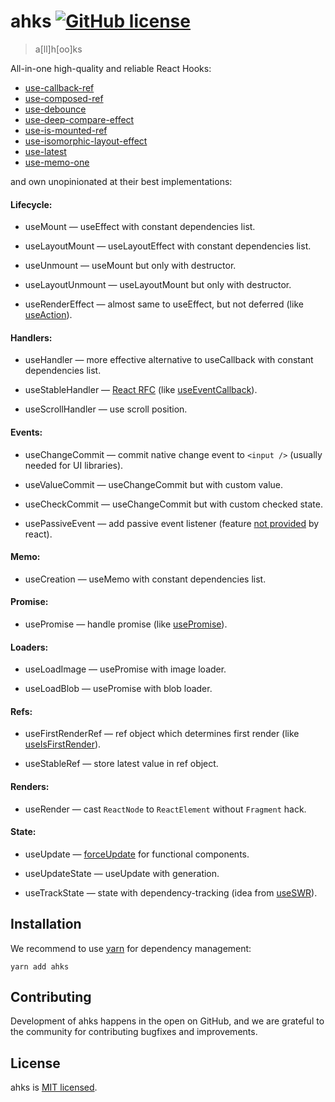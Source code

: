 # ahks [![GitHub license](https://img.shields.io/badge/license-MIT-blue.svg)](https://github.com/eolme/ahks/blob/master/LICENSE)

> a[ll]h[oo]ks

All-in-one high-quality and reliable React Hooks:

- [use-callback-ref](https://npm.im/use-callback-ref)
- [use-composed-ref](https://npm.im/use-composed-ref)
- [use-debounce](https://npm.im/use-debounce)
- [use-deep-compare-effect](https://npm.im/use-deep-compare-effect)
- [use-is-mounted-ref](https://npm.im/use-is-mounted-ref)
- [use-isomorphic-layout-effect](https://npm.im/use-isomorphic-layout-effect)
- [use-latest](https://npm.im/use-latest)
- [use-memo-one](https://npm.im/use-memo-one)

and own unopinionated at their best implementations:

#### Lifecycle:

- useMount — useEffect with constant dependencies list.

- useLayoutMount — useLayoutEffect with constant dependencies list.

- useUnmount — useMount but only with destructor.

- useLayoutUnmount — useLayoutMount but only with destructor.

- useRenderEffect — almost same to useEffect, but not deferred (like [useAction](https://github.com/awmleer/use-action)).

#### Handlers:

- useHandler — more effective alternative to useCallback with constant dependencies list.

- useStableHandler — [React RFC](https://github.com/reactjs/rfcs/pull/220) (like [useEventCallback](https://github.com/Volune/use-event-callback)).

- useScrollHandler — use scroll position.

#### Events:

- useChangeCommit — commit native change event to `<input />` (usually needed for UI libraries).

- useValueCommit — useChangeCommit but with custom value.

- useCheckCommit — useChangeCommit but with custom checked state.

- usePassiveEvent — add passive event listener (feature [not provided](https://github.com/facebook/react/issues/6436) by react).

#### Memo:

- useCreation — useMemo with constant dependencies list.

#### Promise:

- usePromise — handle promise (like [usePromise](https://github.com/bsonntag/react-use-promise)).

#### Loaders:

- useLoadImage — usePromise with image loader.

- useLoadBlob — usePromise with blob loader.

#### Refs:

- useFirstRenderRef — ref object which determines first render (like [useIsFirstRender](https://usehooks-ts.com/react-hook/use-is-first-render)).

- useStableRef — store latest value in ref object.

#### Renders:

- useRender — cast `ReactNode` to `ReactElement` without `Fragment` hack.

#### State:

- useUpdate — [forceUpdate](https://reactjs.org/docs/react-component.html#forceupdate) for functional components.

- useUpdateState — useUpdate with generation.

- useTrackState — state with dependency-tracking (idea from [useSWR](https://github.com/vercel/swr/blob/a9909668ac21a01c11c76b8e872e322db807b9df/src/utils/state.ts#L8)).

## Installation

We recommend to use [yarn](https://classic.yarnpkg.com/en/docs/install/) for dependency management:

```shell
yarn add ahks
```

## Contributing

Development of ahks happens in the open on GitHub, and we are grateful to the community for contributing bugfixes and improvements.

## License

ahks is [MIT licensed](./LICENSE).
